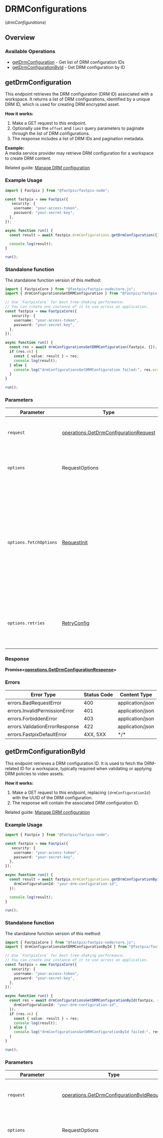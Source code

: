 # DRMConfigurations
(*drmConfigurations*)

## Overview

### Available Operations

* [getDrmConfiguration](#getdrmconfiguration) - Get list of DRM configuration IDs
* [getDrmConfigurationById](#getdrmconfigurationbyid) - Get DRM configuration by ID

## getDrmConfiguration


This endpoint retrieves the DRM configuration (DRM ID) associated with a workspace. It returns a list of DRM configurations, identified by a unique DRM ID, which is used for creating DRM encrypted asset.

**How it works:**
1. Make a GET request to this endpoint.  
2. Optionally use the `offset` and `limit` query parameters to paginate through the list of DRM configurations.  
3. The response includes a list of DRM IDs and pagination metadata.

**Example:**  
A media service provider may retrieve DRM configuration for a workspace to create DRM content.

Related guide: <a href="https://docs.fastpix.io/docs/secure-playback-with-drm">Manage DRM configuration</a>


### Example Usage

<!-- UsageSnippet language="typescript" operationID="getDrmConfiguration" method="get" path="/on-demand/drm-configurations" -->
```typescript
import { Fastpix } from "@fastpix/fastpix-node";

const fastpix = new Fastpix({
   security: {
    username: "your-access-token",
    password: "your-secret-key",
  },
});

async function run() {
  const result = await fastpix.drmConfigurations.getDrmConfiguration({});

  console.log(result);
}

run();
```

### Standalone function

The standalone function version of this method:

```typescript
import { FastpixCore } from "@fastpix/fastpix-node/core.js";
import { drmConfigurationsGetDRMConfiguration } from "@fastpix/fastpix-node/funcs/drmConfigurationsGetDRMConfiguration.js";

// Use `FastpixCore` for best tree-shaking performance.
// You can create one instance of it to use across an application.
const fastpix = new FastpixCore({
   security: {
    username: "your-access-token",
    password: "your-secret-key",
  },
});

async function run() {
  const res = await drmConfigurationsGetDRMConfiguration(fastpix, {});
  if (res.ok) {
    const { value: result } = res;
    console.log(result);
  } else {
    console.log("drmConfigurationsGetDRMConfiguration failed:", res.error);
  }
}

run();
```

### Parameters

| Parameter                                                                                                                                                                      | Type                                                                                                                                                                           | Required                                                                                                                                                                       | Description                                                                                                                                                                    |
| ------------------------------------------------------------------------------------------------------------------------------------------------------------------------------ | ------------------------------------------------------------------------------------------------------------------------------------------------------------------------------ | ------------------------------------------------------------------------------------------------------------------------------------------------------------------------------ | ------------------------------------------------------------------------------------------------------------------------------------------------------------------------------ |
| `request`                                                                                                                                                                      | [operations.GetDrmConfigurationRequest](../../models/operations/getdrmconfigurationrequest.md)                                                                                 | :heavy_check_mark:                                                                                                                                                             | The request object to use for the request.                                                                                                                                     |
| `options`                                                                                                                                                                      | RequestOptions                                                                                                                                                                 | :heavy_minus_sign:                                                                                                                                                             | Used to set various options for making HTTP requests.                                                                                                                          |
| `options.fetchOptions`                                                                                                                                                         | [RequestInit](https://developer.mozilla.org/en-US/docs/Web/API/Request/Request#options)                                                                                        | :heavy_minus_sign:                                                                                                                                                             | Options that are passed to the underlying HTTP request. This can be used to inject extra headers for examples. All `Request` options, except `method` and `body`, are allowed. |
| `options.retries`                                                                                                                                                              | [RetryConfig](../../lib/utils/retryconfig.md)                                                                                                                                  | :heavy_minus_sign:                                                                                                                                                             | Enables retrying HTTP requests under certain failure conditions.                                                                                                               |

### Response

**Promise\<[operations.GetDrmConfigurationResponse](../../models/operations/getdrmconfigurationresponse.md)\>**

### Errors

| Error Type                     | Status Code                    | Content Type                   |
| ------------------------------ | ------------------------------ | ------------------------------ |
| errors.BadRequestError         | 400                            | application/json               |
| errors.InvalidPermissionError  | 401                            | application/json               |
| errors.ForbiddenError          | 403                            | application/json               |
| errors.ValidationErrorResponse | 422                            | application/json               |
| errors.FastpixDefaultError     | 4XX, 5XX                       | \*/\*                          |

## getDrmConfigurationById


This endpoint retrieves a DRM configuration ID. It is used to fetch the DRM-related ID for a workspace, typically required when validating or applying DRM policies to video assets.

**How it works:**
1. Make a GET request to this endpoint, replacing `{drmConfigurationId}` with the UUID of the DRM configuration.  
2. The response will contain the associated DRM configuration ID.

Related guide: <a href="https://docs.fastpix.io/docs/secure-playback-with-drm">Manage DRM configuration</a>


### Example Usage

<!-- UsageSnippet language="typescript" operationID="getDrmConfigurationById" method="get" path="/on-demand/drm-configurations/{drmConfigurationId}" -->
```typescript
import { Fastpix } from "@fastpix/fastpix-node";

const fastpix = new Fastpix({
   security: {
    username: "your-access-token",
    password: "your-secret-key",
  },
});

async function run() {
  const result = await fastpix.drmConfigurations.getDrmConfigurationById({
    drmConfigurationId: "your-drm-configuration-id",
  });

  console.log(result);
}

run();
```

### Standalone function

The standalone function version of this method:

```typescript
import { FastpixCore } from "@fastpix/fastpix-node/core.js";
import { drmConfigurationsGetDRMConfigurationById } from "@fastpix/fastpix-node/funcs/drmConfigurationsGetDRMConfigurationById.js";

// Use `FastpixCore` for best tree-shaking performance.
// You can create one instance of it to use across an application.
const fastpix = new FastpixCore({
   security: {
    username: "your-access-token",
    password: "your-secret-key",
  },
});

async function run() {
  const res = await drmConfigurationsGetDRMConfigurationById(fastpix, {
    drmConfigurationId: "your-drm-configuration-id",
  });
  if (res.ok) {
    const { value: result } = res;
    console.log(result);
  } else {
    console.log("drmConfigurationsGetDRMConfigurationById failed:", res.error);
  }
}

run();
```

### Parameters

| Parameter                                                                                                                                                                      | Type                                                                                                                                                                           | Required                                                                                                                                                                       | Description                                                                                                                                                                    |
| ------------------------------------------------------------------------------------------------------------------------------------------------------------------------------ | ------------------------------------------------------------------------------------------------------------------------------------------------------------------------------ | ------------------------------------------------------------------------------------------------------------------------------------------------------------------------------ | ------------------------------------------------------------------------------------------------------------------------------------------------------------------------------ |
| `request`                                                                                                                                                                      | [operations.GetDrmConfigurationByIdRequest](../../models/operations/getdrmconfigurationbyidrequest.md)                                                                         | :heavy_check_mark:                                                                                                                                                             | The request object to use for the request.                                                                                                                                     |
| `options`                                                                                                                                                                      | RequestOptions                                                                                                                                                                 | :heavy_minus_sign:                                                                                                                                                             | Used to set various options for making HTTP requests.                                                                                                                          |
| `options.fetchOptions`                                                                                                                                                         | [RequestInit](https://developer.mozilla.org/en-US/docs/Web/API/Request/Request#options)                                                                                        | :heavy_minus_sign:                                                                                                                                                             | Options that are passed to the underlying HTTP request. This can be used to inject extra headers for examples. All `Request` options, except `method` and `body`, are allowed. |
| `options.retries`                                                                                                                                                              | [RetryConfig](../../lib/utils/retryconfig.md)                                                                                                                                  | :heavy_minus_sign:                                                                                                                                                             | Enables retrying HTTP requests under certain failure conditions.                                                                                                               |

### Response

**Promise\<[operations.GetDrmConfigurationByIdResponse](../../models/operations/getdrmconfigurationbyidresponse.md)\>**

### Errors

| Error Type                     | Status Code                    | Content Type                   |
| ------------------------------ | ------------------------------ | ------------------------------ |
| errors.BadRequestError         | 400                            | application/json               |
| errors.InvalidPermissionError  | 401                            | application/json               |
| errors.ForbiddenError          | 403                            | application/json               |
| errors.MediaNotFoundError      | 404                            | application/json               |
| errors.ValidationErrorResponse | 422                            | application/json               |
| errors.FastpixDefaultError     | 4XX, 5XX                       | \*/\*                          |
